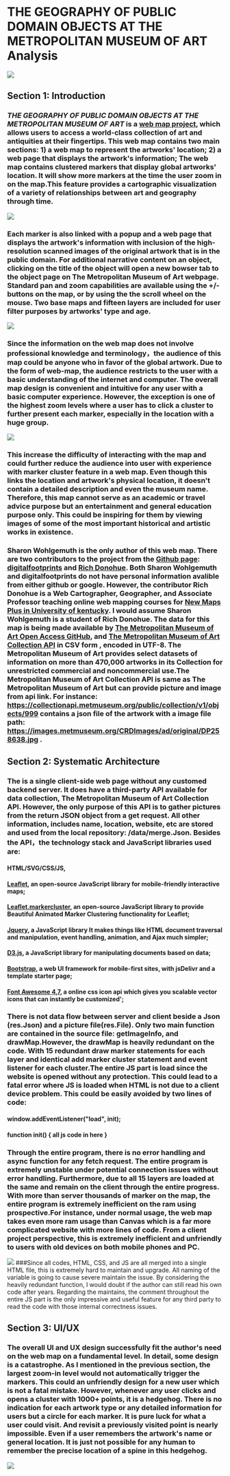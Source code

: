 # THE GEOGRAPHY OF PUBLIC DOMAIN OBJECTS AT THE METROPOLITAN MUSEUM OF ART Analysis </a>
![](img/1.PNG)
## Section 1: Introduction
### *THE GEOGRAPHY OF PUBLIC DOMAIN OBJECTS AT THE METROPOLITAN MUSEUM OF ART* </a> is a <a href=https://digitalfootprints.github.io/artmap>web map project</a>, which allows users to access a world-class collection of art and antiquities at their fingertips. This web map contains two main sections: 1) a web map to represent the artworks' location; 2) a web page that displays the artwork's information; The web map contains clustered markers that display global artworks' location. It will show more markers at the time the user zoom in on the map.This feature provides a cartographic visualization of a variety of relationships between art and geography through time.
![](img/2.PNG)
### Each marker is also linked with a popup and a web page that displays the artwork's information with inclusion of the high-resolution scanned images of the original artwork that is in the public domain. For additional narrative content on an object, clicking on the title of the object will open a new bowser tab to the object page on The Metropolitan Museum of Art webpage. Standard pan and zoom capabilities are available using the +/- buttons on the map, or by using the the scroll wheel on the mouse. Two base maps and fifteen layers are included for user filter purposes by artworks' type and age.
![](img/3.png)
### Since the information on the web map does not involve professional knowledge and terminology，the audience of this map could be anyone who in favor of the global artwork. Due to the form of web-map, the audience restricts to the user with a basic understanding of the internet and computer. The overall map design is convenient and intuitive for any user with a basic computer experience. However, the exception is one of the highest zoom levels where a user has to click a cluster to further present each marker, especially in the location with a huge group.
![](img/4.png)
### This increase the difficulty of interacting with the map and could further reduce the audience into user with experience with marker cluster feature in a web map. Even though this links the location and artwork's physical location, it doesn't contain a detailed description and even the museum name. Therefore, this map cannot serve as an academic or travel advice purpose but an entertainment and general education purpose only. This could be inspiring for them by viewing images of some of the most important historical and artistic works in existence.  
### Sharon Wohlgemuth is the only author of this web map. There are two contributors to the project from the <a href=https://github.com/digitalfootprints/artmap>Github page</a>: <a href=https://github.com/digitalfootprints>digitalfootprints</a> and <a href=https://github.com/rgdonohue>Rich Donohue</a>. Both Sharon Wohlgemuth and digitalfootprints do not have personal information avalible from either github or google. However, the contributor Rich Donohue is a Web Cartographer, Geographer, and Associate Professor teaching online web mapping courses for <a href=https://geography.as.uky.edu/user/10576>New Maps Plus in University of kentucky</a>. I would assume Sharon Wohlgemuth is a student of Rich Donohue. The data for this map is being made available by <a href=https://github.com/metmuseum>The Metropolitan Museum of Art Open Access GitHub</a>, and <a href=https://metmuseum.github.io>The Metropolitan Museum of Art Collection API</a> in CSV form , encoded in UTF-8. The Metropolitan Museum of Art provides select datasets of information on more than 470,000 artworks in its Collection for unrestricted commercial and noncommercial use.The Metropolitan Museum of Art Collection API is same as The Metropolitan Museum of Art but can provide picture and image from api link. For instance: <a herf=https://collectionapi.metmuseum.org/public/collection/v1/objects/999> https://collectionapi.metmuseum.org/public/collection/v1/objects/999 </a> contains a json file of the artwork with a image file path: <a herf=https://images.metmuseum.org/CRDImages/ad/original/DP258638.jpg> https://images.metmuseum.org/CRDImages/ad/original/DP258638.jpg </a>.

## Section 2: Systematic Architecture
### The is a single client-side web page without any customed backend server. It does have a third-party API available for data collection, The Metropolitan Museum of Art Collection API. However, the only purpose of this API is to gather pictures from the return  <a herf=https://collectionapi.metmuseum.org/public/collection/v1/objects/999>JSON object</a> from a get request. All other information, includes name, location, website, etc are stored and used from the local repository: <a herf=https://github.com/digitalfootprints/artmap/blob/master/data/merge.json>/data/merge.Json</a>. Besides the API，the technology stack and JavaScript libraries used are:
#### HTML/SVG/CSS/JS,
#### <a href=https://leafletjs.com>Leaflet</a>, an open-source JavaScript library for mobile-friendly interactive maps;
#### <a href=https://github.com/Leaflet/Leaflet.markercluster>Leaflet.markercluster</a>,  an open-source JavaScript library to provide Beautiful Animated Marker Clustering functionality for Leaflet;
#### <a href="https://jquery.com/">Jquery</a>, a JavaScript library It makes things like HTML document traversal and manipulation, event handling, animation, and Ajax much simpler;
#### <a href=https://d3js.org>D3.js</a>, a JavaScript library for manipulating documents based on data;
#### <a href=https://getbootstrap.com>Bootstrap</a>, a web UI framework for mobile-first sites, with jsDelivr and a template starter page;
#### <a href=https://fontawesome.com/v4.7.0/>Font Awesome 4,7</a>, a online css icon api which  gives you scalable vector icons that can instantly be customized';
### There is not data flow between server and client beside a Json (res.Json) and a picture file(res.File). Only two main function are contained in the source file: getImageInfo, and drawMap.However, the drawMap is heavily redundant on the code. With 15 redundant draw marker statements for each layer and identical add marker cluster statement and event listener for each cluster.The entire JS part is load since the website is opened without any protection. This could lead to a fatal error where JS is loaded when HTML is not due to a client device problem.  This could be easily avoided by two lines of code:
#### window.addEventListener("load", init);
#### function init() { all js code in here }
### Through the entire program, there is no error handling and async function for any fetch request. The entire program is extremely unstable under potential connection issues without error handling. Furthermore, due to all 15 layers are loaded at the same and remain on the client through the entire progress. With more than server thousands of marker on the map, the entire program is extremely inefficient on the ram using prospective.For instance, under normal usage, the web map takes even more ram usage than Canvas which is a far more complicated website with more lines of code. From a client project perspective, this is extremely inefficient and unfriendly to users with old devices on both mobile phones and PC.
![](img/6.PNG)
###Since all codes, HTML, CSS, and JS are all merged into a single HTML file, this is extremely hard to maintain and upgrade. All naming of the variable is going to cause severe maintain the issue. By considering the heavily redundant function, I would doubt if the author can still read his own code after years. Regarding the maintains, the comment throughout the entire JS part is the only impressive and useful feature for any third party to read the code with those internal correctness issues.

## Section 3: UI/UX
### The overall UI and UX design successfully fit the author's need on the web map on a fundamental level. In detail, some design is a catastrophe. As I mentioned in the previous section, the largest zoom-in level would not automatically trigger the markers. This could an unfriendly design for a new user which is not a fatal mistake. However, whenever any user clicks and opens a cluster with 1000+ points, it is a hedgehog. There is no indication for each artwork type or any detailed information for users but a circle for each marker. It is pure luck for what a user could visit. And revisit a previously visited point is nearly impossible. Even if a user remembers the artwork's name or general location. It is just not possible for any human to remember the precise location of a spine in this hedgehog.
![](img/3.png)
